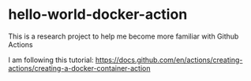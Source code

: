 # hello-world-docker-action
This is a research project to help me become more familiar with Github Actions

I am following this tutorial:
https://docs.github.com/en/actions/creating-actions/creating-a-docker-container-action
